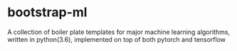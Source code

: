 # bootstrap-ml
A collection of boiler plate templates for major machine learning algorithms, written in python(3.6),  implemented on top of both pytorch and tensorflow
